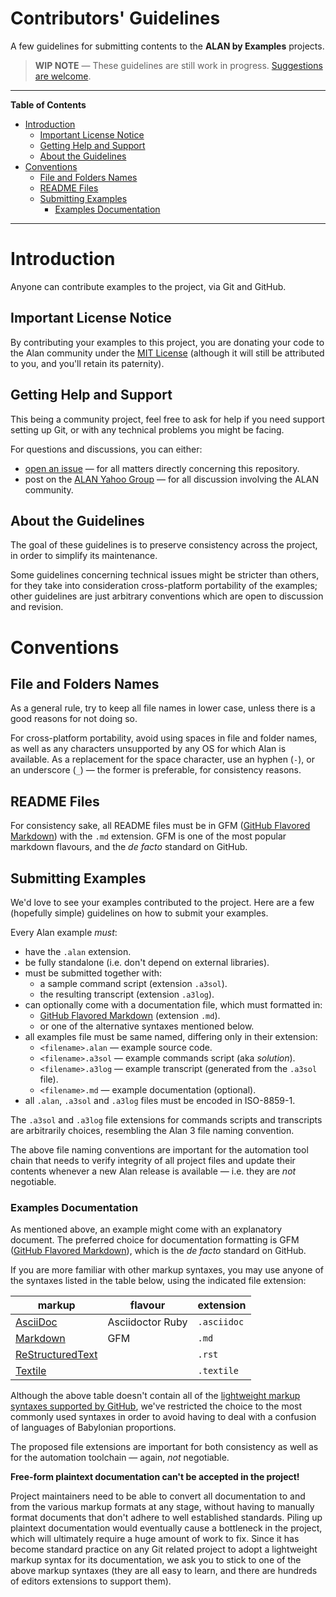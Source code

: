 # Contributors' Guidelines

A few guidelines for submitting contents to the __ALAN by Examples__ projects.

> __WIP NOTE__ — These guidelines are still work in progress.
> [Suggestions are welcome].

-----

**Table of Contents**

<!-- MarkdownTOC autolink="true" bracket="round" autoanchor="false" lowercase="only_ascii" uri_encoding="true" levels="1,2,3" -->

- [Introduction](#introduction)
    - [Important License Notice](#important-license-notice)
    - [Getting Help and Support](#getting-help-and-support)
    - [About the Guidelines](#about-the-guidelines)
- [Conventions](#conventions)
    - [File and Folders Names](#file-and-folders-names)
    - [README Files](#readme-files)
    - [Submitting Examples](#submitting-examples)
        - [Examples Documentation](#examples-documentation)

<!-- /MarkdownTOC -->

-----

# Introduction

Anyone can contribute examples to the project, via Git and GitHub.

## Important License Notice

By contributing your examples to this project, you are donating your code to the Alan community under the [MIT License] (although it will still be attributed to you, and you'll retain its paternity).

## Getting Help and Support

This being a community project, feel free to ask for help if you need support setting up Git, or with any technical problems you might be facing.

For questions and discussions, you can either:

- [open an issue] — for all matters directly concerning this repository.
- post on the [ALAN Yahoo Group] — for all discussion involving the ALAN community.


## About the Guidelines

The goal of these guidelines is to preserve consistency across the project, in order to simplify its maintenance.

Some guidelines concerning technical issues might be stricter than others, for they take into consideration cross-platform portability of the examples; other guidelines are just arbitrary conventions which are open to discussion and revision.

# Conventions

## File and Folders Names

As a general rule, try to keep all file names in lower case, unless there is a good reasons for not doing so.

For cross-platform portability, avoid using spaces in file and folder names, as well as any characters unsupported by any OS for which Alan is available.
As a replacement for the space character, use an hyphen (`-`), or an underscore (`_`) — the former is preferable, for consistency reasons.

## README Files

For consistency sake, all README files must be in GFM ([GitHub Flavored Markdown]) with the `.md` extension.
GFM is one of the most popular markdown flavours, and the _de facto_ standard on GitHub.

## Submitting Examples

We'd love to see your examples contributed to the project.
Here are a few (hopefully simple) guidelines on how to submit your examples.

Every Alan example _must_:

- have the `.alan` extension.
- be fully standalone (i.e. don't depend on external libraries).
- must be submitted together with:
    + a sample command script (extension `.a3sol`).
    + the resulting transcript (extension `.a3log`).
- can optionally come with a documentation file, which must formatted in:
    + [GitHub Flavored Markdown]  (extension `.md`).
    + or one of the alternative syntaxes mentioned below.
- all examples file must be same named, differing only in their extension:
    + `<filename>.alan` — example source code.
    + `<filename>.a3sol` — example commands script (aka _solution_).
    + `<filename>.a3log` — example transcript (generated from the `.a3sol` file).
    + `<filename>.md` — example documentation (optional).
- all `.alan`, `.a3sol` and `.a3log` files must be encoded in ISO-8859-1.


The `.a3sol` and `.a3log` file extensions for commands scripts and transcripts are arbitrarily choices, resembling the Alan 3 file naming convention.

The above file naming conventions are important for the automation tool chain that needs to verify integrity of all project files and update their contents whenever a new Alan release is available — i.e. they are _not_ negotiable.

### Examples Documentation

As mentioned above, an example might come with an explanatory document.
The preferred choice for documentation formatting is GFM ([GitHub Flavored Markdown]), which is the _de facto_ standard on GitHub.

If you are more familiar with other markup syntaxes, you may use anyone of the syntaxes listed in the table below, using the indicated file extension:

|       markup       |     flavour      |  extension  |
|--------------------|------------------|-------------|
| [AsciiDoc]         | Asciidoctor Ruby | `.asciidoc` |
| [Markdown]         | GFM              | `.md`       |
| [ReStructuredText] |                  | `.rst `     |
| [Textile]          |                  | `.textile`  |

Although the above table doesn't contain all of the [lightweight markup syntaxes supported by GitHub], we've restricted the choice to the most commonly used syntaxes in order to avoid having to deal with a confusion of languages of Babylonian proportions.

The proposed file extensions are important for both consistency as well as for the automation toolchain — again, _not_ negotiable.

__Free-form plaintext documentation can't be accepted in the project!__

Project maintainers need to be able to convert all documentation to and from the various markup formats at any stage, without having to manually format documents that don't adhere to well established standards.
Piling up plaintext documentation would eventually cause a bottleneck in the project, which will ultimately require a huge amount of work to fix.
Since it has become standard practice on any Git related project to adopt a lightweight markup syntax for its documentation, we ask you to stick to one of the above markup syntaxes (they are all easy to learn, and there are hundreds of editors extensions to support them). 

<!-----------------------------------------------------------------------------
                               REFERENCE LINKS
------------------------------------------------------------------------------>
<!-- ALAN -->

[ALAN Yahoo Group]: https://groups.yahoo.com/neo/groups/alan-if/info "Visit the Alan-IF group on Yahoo"

<!-- repo xrefs -->

[open an issue]: https://github.com/tajmone/alan-by-examples/issues/new "Click to open an issue"
[Suggestions are welcome]: https://github.com/tajmone/alan-by-examples/issues/new "Click to open an issue"
[MIT License]: ./LICENSE "View the MIT License file"

<!-- external references -->

[GitHub Flavored Markdown]: https://guides.github.com/features/mastering-markdown/ "Learn more about GFM"
[lightweight markup syntaxes supported by GitHub]: https://github.com/github/markup#markups "See the full list of markups supported by GitHub"

<!-- markup syntaxes -->

[AsciiDoc]: http://asciidoctor.org/ "Learn more about Asciidoctor"
[Markdown]: https://guides.github.com/features/mastering-markdown/ "Learn more about GitHub Flavored Markdown"
[ReStructuredText]: http://docutils.sourceforge.net/rst.html "Learn more about ReStructuredText"
[Textile]: https://www.promptworks.com/textile "Learn more about Textile"

<!-- EOF -->